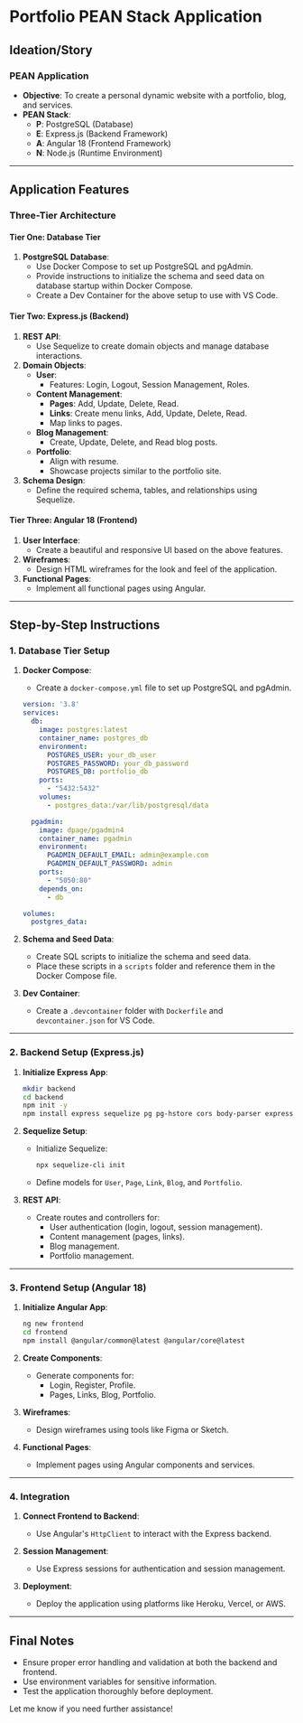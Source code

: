 # Portfolio PEAN Stack Application

## Ideation/Story

### PEAN Application
- **Objective**: To create a personal dynamic website with a portfolio, blog, and services.
- **PEAN Stack**:
  - **P**: PostgreSQL (Database)
  - **E**: Express.js (Backend Framework)
  - **A**: Angular 18 (Frontend Framework)
  - **N**: Node.js (Runtime Environment)

---

## Application Features

### Three-Tier Architecture

#### **Tier One: Database Tier**
1. **PostgreSQL Database**:
   - Use Docker Compose to set up PostgreSQL and pgAdmin.
   - Provide instructions to initialize the schema and seed data on database startup within Docker Compose.
   - Create a Dev Container for the above setup to use with VS Code.

#### **Tier Two: Express.js (Backend)**
1. **REST API**:
   - Use Sequelize to create domain objects and manage database interactions.
2. **Domain Objects**:
   - **User**:
     - Features: Login, Logout, Session Management, Roles.
   - **Content Management**:
     - **Pages**: Add, Update, Delete, Read.
     - **Links**: Create menu links, Add, Update, Delete, Read.
     - Map links to pages.
   - **Blog Management**:
     - Create, Update, Delete, and Read blog posts.
   - **Portfolio**:
     - Align with resume.
     - Showcase projects similar to the portfolio site.
3. **Schema Design**:
   - Define the required schema, tables, and relationships using Sequelize.

#### **Tier Three: Angular 18 (Frontend)**
1. **User Interface**:
   - Create a beautiful and responsive UI based on the above features.
2. **Wireframes**:
   - Design HTML wireframes for the look and feel of the application.
3. **Functional Pages**:
   - Implement all functional pages using Angular.

---

## Step-by-Step Instructions

### **1. Database Tier Setup**
1. **Docker Compose**:
   - Create a `docker-compose.yml` file to set up PostgreSQL and pgAdmin.
   ```yaml
   version: '3.8'
   services:
     db:
       image: postgres:latest
       container_name: postgres_db
       environment:
         POSTGRES_USER: your_db_user
         POSTGRES_PASSWORD: your_db_password
         POSTGRES_DB: portfolio_db
       ports:
         - "5432:5432"
       volumes:
         - postgres_data:/var/lib/postgresql/data

     pgadmin:
       image: dpage/pgadmin4
       container_name: pgadmin
       environment:
         PGADMIN_DEFAULT_EMAIL: admin@example.com
         PGADMIN_DEFAULT_PASSWORD: admin
       ports:
         - "5050:80"
       depends_on:
         - db

   volumes:
     postgres_data:
   ```

2. **Schema and Seed Data**:
   - Create SQL scripts to initialize the schema and seed data.
   - Place these scripts in a `scripts` folder and reference them in the Docker Compose file.

3. **Dev Container**:
   - Create a `.devcontainer` folder with `Dockerfile` and `devcontainer.json` for VS Code.

---

### **2. Backend Setup (Express.js)**
1. **Initialize Express App**:
   ```bash
   mkdir backend
   cd backend
   npm init -y
   npm install express sequelize pg pg-hstore cors body-parser express-session bcrypt dotenv
   ```

2. **Sequelize Setup**:
   - Initialize Sequelize:
     ```bash
     npx sequelize-cli init
     ```
   - Define models for `User`, `Page`, `Link`, `Blog`, and `Portfolio`.

3. **REST API**:
   - Create routes and controllers for:
     - User authentication (login, logout, session management).
     - Content management (pages, links).
     - Blog management.
     - Portfolio management.

---

### **3. Frontend Setup (Angular 18)**
1. **Initialize Angular App**:
   ```bash
   ng new frontend
   cd frontend
   npm install @angular/common@latest @angular/core@latest
   ```

2. **Create Components**:
   - Generate components for:
     - Login, Register, Profile.
     - Pages, Links, Blog, Portfolio.

3. **Wireframes**:
   - Design wireframes using tools like Figma or Sketch.

4. **Functional Pages**:
   - Implement pages using Angular components and services.

---

### **4. Integration**
1. **Connect Frontend to Backend**:
   - Use Angular's `HttpClient` to interact with the Express backend.

2. **Session Management**:
   - Use Express sessions for authentication and session management.

3. **Deployment**:
   - Deploy the application using platforms like Heroku, Vercel, or AWS.

---

## Final Notes
- Ensure proper error handling and validation at both the backend and frontend.
- Use environment variables for sensitive information.
- Test the application thoroughly before deployment.

Let me know if you need further assistance!
